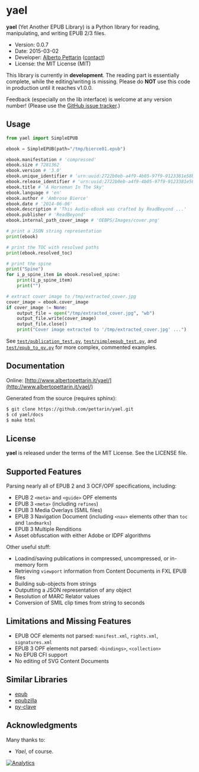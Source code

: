 # yael 

**yael** (Yet Another EPUB Library) is a Python library for reading, manipulating, and writing EPUB 2/3 files.

* Version: 0.0.7
* Date: 2015-03-02
* Developer: [Alberto Pettarin](http://www.albertopettarin.it/) ([contact](http://www.albertopettarin.it/contact.html))
* License: the MIT License (MIT)

This library is currently in **development**.
The reading part is essentially complete, while the editing/writing is missing.
Please do **NOT** use this code in production until it reaches v1.0.0.

Feedback (especially on the lib interface) is welcome at any version number!
(Please use the [GitHub issue tracker](https://github.com/pettarin/yael/issues).)


## Usage

```python
from yael import SimpleEPUB

ebook = SimpleEPUB(path="/tmp/bierce01.epub")

ebook.manifestation # 'compressed'
ebook.size # 7281362
ebook.version # '3.0'
ebook.unique_identifier # 'urn:uuid:2722b0eb-a4f9-4b05-97f9-9123381e58b3'
ebook.release_identifier # 'urn:uuid:2722b0eb-a4f9-4b05-97f9-9123381e58b3@2014-06-06T00:00:01Z'
ebook.title # 'A Horseman In The Sky'
ebook.language # 'en'
ebook.author # 'Ambrose Bierce'
ebook.date # '2014-06-06'
ebook.description # 'This Audio-eBook was crafted by ReadBeyond ...'
ebook.publisher # 'ReadBeyond'
ebook.internal_path_cover_image # 'OEBPS/Images/cover.png'

# print a JSON string representation
print(ebook)

# print the TOC with resolved paths
print(ebook.resolved_toc)

# print the spine
print("Spine")
for i_p_spine_item in ebook.resolved_spine:
    print(i_p_spine_item)
    print("")

# extract cover image to /tmp/extracted_cover.jpg
cover_image = ebook.cover_image
if cover_image != None:
    output_file = open("/tmp/extracted_cover.jpg", "wb")
    output_file.write(cover_image)
    output_file.close()
    print("Cover image extracted to '/tmp/extracted_cover.jpg' ...")

```

See
[`test/publication_test.py`](test/publication_test.py),
[`test/simpleepub_test.py`](test/simpleepub_test.py), and
[`test/epub_to_gv.py`](test/epub_to_gv.py)
for more complex, commented examples.


## Documentation

Online: [http://www.albertopettarin.it/yael/](http://www.albertopettarin.it/yael/)

Generated from the source (requires sphinx):

```bash
$ git clone https://github.com/pettarin/yael.git
$ cd yael/docs
$ make html
```


## License

**yael** is released under the terms of the MIT License. See the LICENSE file.


## Supported Features

Parsing nearly all of EPUB 2 and 3 OCF/OPF specifications, including:

* EPUB 2 `<meta>` and `<guide>` OPF elements
* EPUB 3 `<meta>` (including `refines`)
* EPUB 3 Media Overlays (SMIL files)
* EPUB 3 Navigation Document (including `<nav>` elements other than `toc` and `landmarks`)
* EPUB 3 Multiple Renditions
* Asset obfuscation with either Adobe or IDPF algorithms

Other useful stuff:

* Loadind/saving publications in compressed, uncompressed, or in-memory form
* Retrieving `viewport` information from Content Documents in FXL EPUB files
* Building sub-objects from strings
* Outputting a JSON representation of any object
* Resolution of MARC Relator values
* Conversion of SMIL clip times from string to seconds


## Limitations and Missing Features 

* EPUB OCF elements not parsed: `manifest.xml`, `rights.xml`, `signatures.xml`
* EPUB 3 OPF elements not parsed: `<bindings>`, `<collection>`
* No EPUB CFI support
* No editing of SVG Content Documents


## Similar Libraries

* [epub](https://pypi.python.org/pypi/epub)
* [epubzilla](https://pypi.python.org/pypi/Epubzilla)
* [py-clave](https://github.com/gabalese/py-clave)


## Acknowledgments 

Many thanks to:

* _Yael_, of course.

[![Analytics](https://ga-beacon.appspot.com/UA-52776738-1/yael)](http://www.albertopettarin.it)
